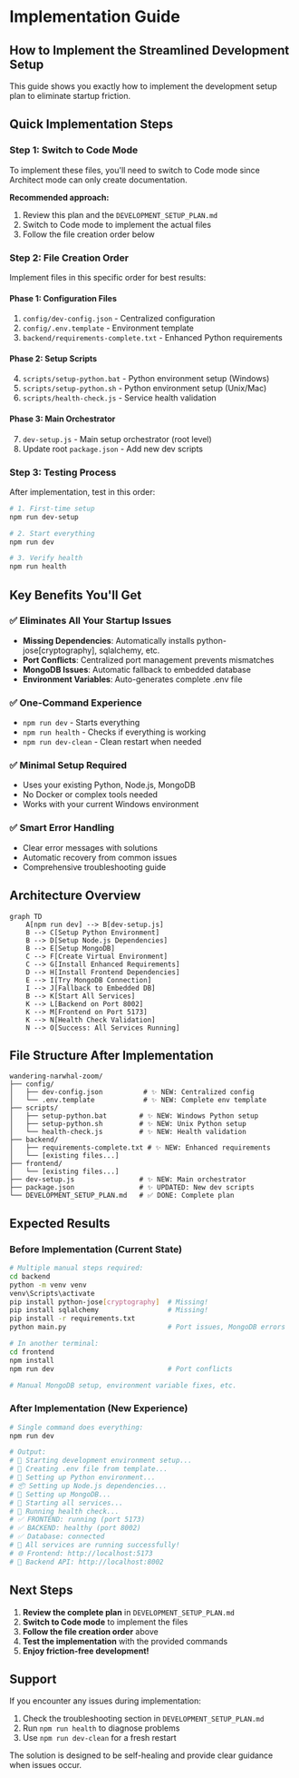 # Implementation Guide
## How to Implement the Streamlined Development Setup

This guide shows you exactly how to implement the development setup plan to eliminate startup friction.

## Quick Implementation Steps

### Step 1: Switch to Code Mode
To implement these files, you'll need to switch to Code mode since Architect mode can only create documentation.

**Recommended approach:**
1. Review this plan and the `DEVELOPMENT_SETUP_PLAN.md`
2. Switch to Code mode to implement the actual files
3. Follow the file creation order below

### Step 2: File Creation Order

Implement files in this specific order for best results:

#### Phase 1: Configuration Files
1. `config/dev-config.json` - Centralized configuration
2. `config/.env.template` - Environment template
3. `backend/requirements-complete.txt` - Enhanced Python requirements

#### Phase 2: Setup Scripts  
4. `scripts/setup-python.bat` - Python environment setup (Windows)
5. `scripts/setup-python.sh` - Python environment setup (Unix/Mac)
6. `scripts/health-check.js` - Service health validation

#### Phase 3: Main Orchestrator
7. `dev-setup.js` - Main setup orchestrator (root level)
8. Update root `package.json` - Add new dev scripts

### Step 3: Testing Process

After implementation, test in this order:

```bash
# 1. First-time setup
npm run dev-setup

# 2. Start everything
npm run dev

# 3. Verify health
npm run health
```

## Key Benefits You'll Get

### ✅ **Eliminates All Your Startup Issues**
- **Missing Dependencies**: Automatically installs python-jose[cryptography], sqlalchemy, etc.
- **Port Conflicts**: Centralized port management prevents mismatches
- **MongoDB Issues**: Automatic fallback to embedded database
- **Environment Variables**: Auto-generates complete .env file

### ✅ **One-Command Experience**
- `npm run dev` - Starts everything
- `npm run health` - Checks if everything is working
- `npm run dev-clean` - Clean restart when needed

### ✅ **Minimal Setup Required**
- Uses your existing Python, Node.js, MongoDB
- No Docker or complex tools needed
- Works with your current Windows environment

### ✅ **Smart Error Handling**
- Clear error messages with solutions
- Automatic recovery from common issues
- Comprehensive troubleshooting guide

## Architecture Overview

```mermaid
graph TD
    A[npm run dev] --> B[dev-setup.js]
    B --> C[Setup Python Environment]
    B --> D[Setup Node.js Dependencies]
    B --> E[Setup MongoDB]
    C --> F[Create Virtual Environment]
    C --> G[Install Enhanced Requirements]
    D --> H[Install Frontend Dependencies]
    E --> I[Try MongoDB Connection]
    I --> J[Fallback to Embedded DB]
    B --> K[Start All Services]
    K --> L[Backend on Port 8002]
    K --> M[Frontend on Port 5173]
    K --> N[Health Check Validation]
    N --> O[Success: All Services Running]
```

## File Structure After Implementation

```
wandering-narwhal-zoom/
├── config/
│   ├── dev-config.json          # ✨ NEW: Centralized config
│   └── .env.template            # ✨ NEW: Complete env template
├── scripts/
│   ├── setup-python.bat        # ✨ NEW: Windows Python setup
│   ├── setup-python.sh         # ✨ NEW: Unix Python setup
│   └── health-check.js         # ✨ NEW: Health validation
├── backend/
│   ├── requirements-complete.txt # ✨ NEW: Enhanced requirements
│   └── [existing files...]
├── frontend/
│   └── [existing files...]
├── dev-setup.js                # ✨ NEW: Main orchestrator
├── package.json                # ✨ UPDATED: New dev scripts
└── DEVELOPMENT_SETUP_PLAN.md   # ✅ DONE: Complete plan
```

## Expected Results

### Before Implementation (Current State)
```bash
# Multiple manual steps required:
cd backend
python -m venv venv
venv\Scripts\activate
pip install python-jose[cryptography]  # Missing!
pip install sqlalchemy                 # Missing!
pip install -r requirements.txt
python main.py                         # Port issues, MongoDB errors

# In another terminal:
cd frontend
npm install
npm run dev                            # Port conflicts

# Manual MongoDB setup, environment variable fixes, etc.
```

### After Implementation (New Experience)
```bash
# Single command does everything:
npm run dev

# Output:
# 🚀 Starting development environment setup...
# 📝 Creating .env file from template...
# 🐍 Setting up Python environment...
# 📦 Setting up Node.js dependencies...
# 🍃 Setting up MongoDB...
# 🚀 Starting all services...
# 🏥 Running health check...
# ✅ FRONTEND: running (port 5173)
# ✅ BACKEND: healthy (port 8002)
# ✅ Database: connected
# 🎉 All services are running successfully!
# 🌐 Frontend: http://localhost:5173
# 🔧 Backend API: http://localhost:8002
```

## Next Steps

1. **Review the complete plan** in `DEVELOPMENT_SETUP_PLAN.md`
2. **Switch to Code mode** to implement the files
3. **Follow the file creation order** above
4. **Test the implementation** with the provided commands
5. **Enjoy friction-free development!**

## Support

If you encounter any issues during implementation:

1. Check the troubleshooting section in `DEVELOPMENT_SETUP_PLAN.md`
2. Run `npm run health` to diagnose problems
3. Use `npm run dev-clean` for a fresh restart

The solution is designed to be self-healing and provide clear guidance when issues occur.